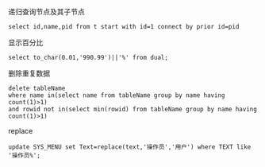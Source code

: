 递归查询节点及其子节点

    select id,name,pid from t start with id=1 connect by prior id=pid

显示百分比

    select to_char(0.01,'990.99')||'%' from dual;

删除重复数据

    delete tableName
    where name in(select name from tableName group by name having count(1)>1)
    and rowid not in(select min(rowid) from tableName group by name having count(1)>1)

replace

    update SYS_MENU set Text=replace(text,'操作员','用户') where TEXT like '操作员%';
